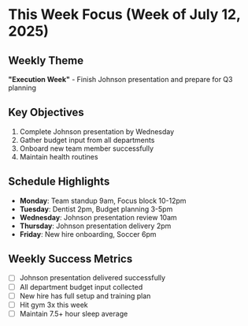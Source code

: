 # This Week Focus (Week of July 12, 2025)

## Weekly Theme
**"Execution Week"** - Finish Johnson presentation and prepare for Q3 planning

## Key Objectives
1. Complete Johnson presentation by Wednesday
2. Gather budget input from all departments
3. Onboard new team member successfully
4. Maintain health routines

## Schedule Highlights
- **Monday**: Team standup 9am, Focus block 10-12pm
- **Tuesday**: Dentist 2pm, Budget planning 3-5pm
- **Wednesday**: Johnson presentation review 10am
- **Thursday**: Johnson presentation delivery 2pm
- **Friday**: New hire onboarding, Soccer 6pm

## Weekly Success Metrics
- [ ] Johnson presentation delivered successfully
- [ ] All department budget input collected
- [ ] New hire has full setup and training plan
- [ ] Hit gym 3x this week
- [ ] Maintain 7.5+ hour sleep average